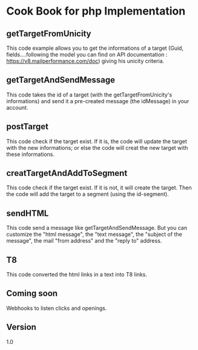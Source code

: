 Cook Book for php Implementation
==


getTargetFromUnicity
--

This code example allows you to get the informations of a target (Guid, fields....following the model you can find on API documentation : https://v8.mailperformance.com/doc) giving his unicity criteria.

getTargetAndSendMessage
--

This code takes the id of a target (with the getTargetFromUnicity's informations) and send it a pre-created message (the idMessage) in your account.

postTarget
--

This code check if the target exist. If it is, the code will update the target with the new informations; or else the code will creat the new target with these informations.

creatTargetAndAddToSegment
--

This code check if the target exist. If it is not, it will create the target. Then the code will add the target to a segment (using the id-segment).

sendHTML
--

This code send a message like getTargetAndSendMessage. But you can customize the "html message", the "text message", the "subject of the message", the mail "from address" and the "reply to" address.

T8
--

This code converted the html links in a text into T8 links.

Coming soon
--

Webhooks to listen clicks and openings.


Version
--

1.0 